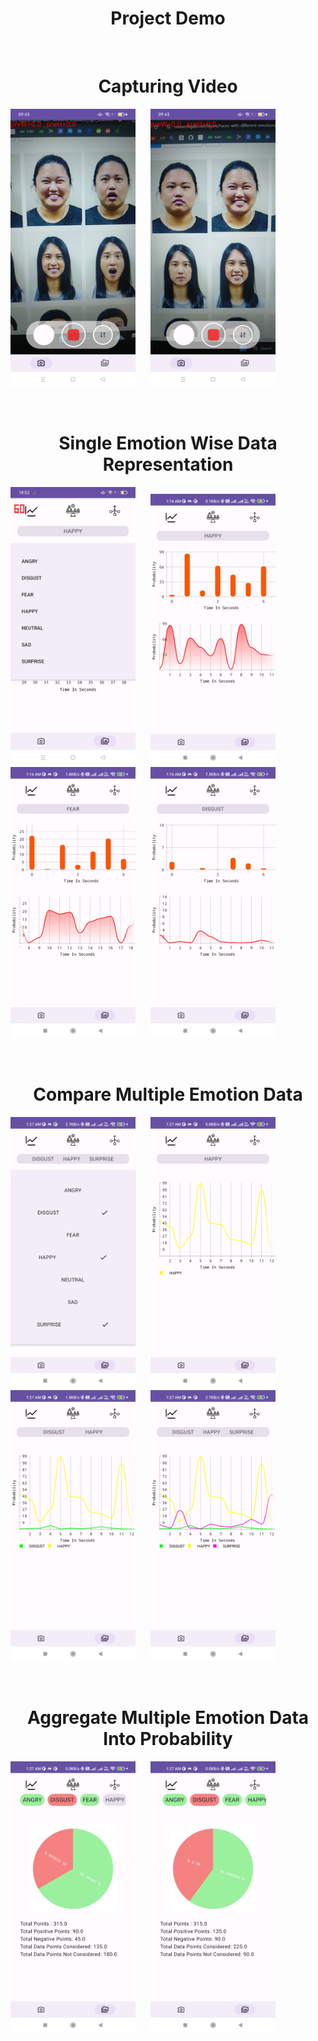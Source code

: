 <div align="center">
<h1>Project Demo</h1>
</div>

<br>

<div align="center">
<h1>Capturing Video</h1>
</div>

<p float="left">
 <img src="ui_images/capture_video_1.png" alt="Feature 1" width="200"/>
  &nbsp;&nbsp;&nbsp;&nbsp;
   <img src="ui_images/capture_video_2.png" alt="Feature 2" width="200"/>
  &nbsp;&nbsp;&nbsp;&nbsp;
</p>

<br>
<div align="center">
  <h1>Single Emotion Wise Data Representation</h1>
</div>

<p float="left">
   <img src="ui_images/single_emotion_choose.jpg" alt="Feature 1" width="200"/>
    &nbsp;&nbsp;&nbsp;&nbsp;
   <img src="ui_images/single_data_1.jpg" alt="Feature 2" width="200"/>
    &nbsp;&nbsp;&nbsp;&nbsp;
   <img src="ui_images/single_data_2.jpg" alt="Feature 2" width="200"/>
     &nbsp;&nbsp;&nbsp;&nbsp;
   <img src="ui_images/single_data_3.jpg" alt="Feature 2" width="200"/>
</p>

<br>

<div align="center">
  <h1>Compare Multiple Emotion Data</h1>
</div>

<p float="left">
   <img src="ui_images/compare_data_choose.jpg" alt="Feature 1" width="200"/>
    &nbsp;&nbsp;&nbsp;&nbsp;
   <img src="ui_images/compare_data_1.jpg" alt="Feature 2" width="200"/>
    &nbsp;&nbsp;&nbsp;&nbsp;
   <img src="ui_images/compare_data_2.jpg" alt="Feature 2" width="200"/>
    &nbsp;&nbsp;&nbsp;&nbsp;
   <img src="ui_images/compare_data_3.jpg" alt="Feature 2" width="200"/>
</p>

<br>

<div align="center">
  <h1>Aggregate Multiple Emotion Data Into Probability</h1>
</div>
<p float="left">
   <img src="ui_images/aggregate_data_1.jpg" alt="Feature 1" width="200"/>
    &nbsp;&nbsp;&nbsp;&nbsp;
   <img src="ui_images/aggregate_data_2.jpg" alt="Feature 2" width="200"/>

</p>